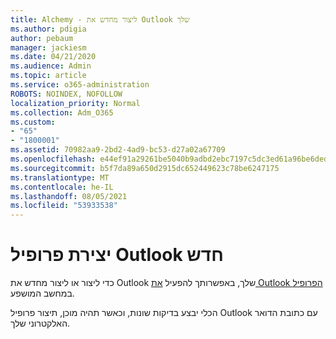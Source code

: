 ```yaml
---
title: Alchemy - ליצור מחדש את Outlook שלך
ms.author: pdigia
author: pebaum
manager: jackiesm
ms.date: 04/21/2020
ms.audience: Admin
ms.topic: article
ms.service: o365-administration
ROBOTS: NOINDEX, NOFOLLOW
localization_priority: Normal
ms.collection: Adm_O365
ms.custom:
- "65"
- "1800001"
ms.assetid: 70982aa9-2bd2-4ad9-bc53-d27a02a67709
ms.openlocfilehash: e44ef91a29261be5040b9adbd2ebc7197c5dc3ed61a96be6deda1723bb836580
ms.sourcegitcommit: b5f7da89a650d2915dc652449623c78be6247175
ms.translationtype: MT
ms.contentlocale: he-IL
ms.lasthandoff: 08/05/2021
ms.locfileid: "53933538"
---
```

# <a name="create-an-outlook-profile"></a>יצירת פרופיל Outlook חדש

כדי ליצור או ליצור מחדש את Outlook שלך, באפשרותך להפעיל [את Outlook הפרופיל](https://aka.ms/SaRA-OutlookSetupProfile-Alchemy) במחשב המושפע.

הכלי יבצע בדיקות שונות, וכאשר תהיה מוכן, תיצור פרופיל Outlook עם כתובת הדואר האלקטרוני שלך.
